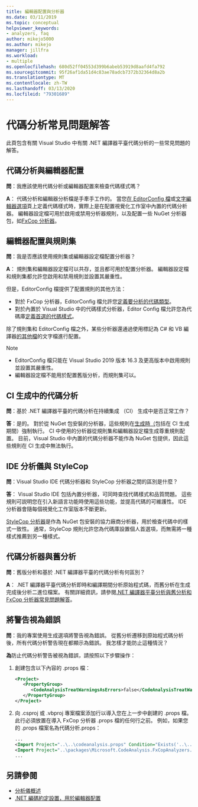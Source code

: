 ```yaml
---
title: 編輯器配置與分析器
ms.date: 03/11/2019
ms.topic: conceptual
helpviewer_keywords:
- analyzers, faq
author: mikejo5000
ms.author: mikejo
manager: jillfra
ms.workload:
- multiple
ms.openlocfilehash: 680d52ff04553d399b6abeb53919d8aafd4fa792
ms.sourcegitcommit: 95f26af1da51d4c83ae78adcb7372b32364d8a2b
ms.translationtype: MT
ms.contentlocale: zh-TW
ms.lasthandoff: 03/13/2020
ms.locfileid: "79301689"
---
```

# <a name="code-analysis-faq"></a>代碼分析常見問題解答

此頁包含有關 Visual Studio 中有關 .NET 編譯器平臺代碼分析的一些常見問題的解答。

## <a name="code-analysis-versus-editorconfig"></a>代碼分析與編輯器配置

**問**：我應該使用代碼分析或編輯器配置來檢查代碼樣式嗎？

**A**： 代碼分析和編輯器分析檔是手牽手工作的。 當您[在 EditorConfig 檔](../ide/editorconfig-code-style-settings-reference.md)或[文字編輯器選項](../ide/code-styles-and-code-cleanup.md)頁上定義代碼樣式時，實際上是在配置視覺化工作室中內置的代碼分析器。 編輯器設定檔可用於啟用或禁用分析器規則，以及配置一些 NuGet 分析器包，如[FxCop 分析器](configure-fxcop-analyzers.md)。

## <a name="editorconfig-versus-rule-sets"></a>編輯器配置與規則集

**問**：我是否應該使用規則集或編輯器設定檔配置分析器？

**A**： 規則集和編輯器設定檔可以共存，並且都可用於配置分析器。 編輯器設定檔和規則集都允許您啟用和禁用規則並設置其嚴重性。

但是，EditorConfig 檔提供了配置規則的其他方法：

- 對於 FxCop 分析器，EditorConfig 檔允許您[定義要分析的代碼類型](fxcop-analyzer-options.md)。
- 對於內置於 Visual Studio 中的代碼樣式分析器，Editor Config 檔允許您為代碼庫[定義首選的代碼樣式](../ide/editorconfig-code-style-settings-reference.md)。

除了規則集和 EditorConfig 檔之外，某些分析器還通過使用標記為 C# 和 VB 編譯器[的其他檔](../ide/build-actions.md#build-action-values)的文字檔進行配置。

> [!NOTE]
> - EditorConfig 檔只能在 Visual Studio 2019 版本 16.3 及更高版本中啟用規則並設置其嚴重性。
> - 編輯器設定檔不能用於配置舊版分析，而規則集可以。

## <a name="code-analysis-in-ci-builds"></a>CI 生成中的代碼分析

**問**：基於 .NET 編譯器平臺的代碼分析在持續集成 （CI） 生成中是否正常工作？

**答**：是的。 對於從 NuGet 包安裝的分析器，這些規則在[生成時（](roslyn-analyzers-overview.md#build-errors)包括在 CI 生成期間）強制執行。 CI 中使用的分析器從規則集和編輯器設定檔生成尊重規則配置。 目前，Visual Studio 中內置的代碼分析器不能作為 NuGet 包提供，因此這些規則在 CI 生成中無法執行。

## <a name="ide-analyzers-versus-stylecop"></a>IDE 分析儀與 StyleCop

**問**：Visual Studio IDE 代碼分析器和 StyleCop 分析器之間的區別是什麼？

**答**： Visual Studio IDE 包括內置分析器，可同時查找代碼樣式和品質問題。 這些規則可説明您在引入新語言功能時使用這些功能，並提高代碼的可維護性。 IDE 分析器會隨每個視覺化工作室版本不斷更新。

[StyleCop 分析器](https://github.com/DotNetAnalyzers/StyleCopAnalyzers)是作為 NuGet 包安裝的協力廠商分析器，用於檢查代碼中的樣式一致性。 通常，StyleCop 規則允許您為代碼庫設置個人首選項，而無需將一種樣式推薦到另一種樣式。

## <a name="code-analyzers-versus-legacy-analysis"></a>代碼分析器與舊分析

**問**：舊版分析和基於 .NET 編譯器平臺的代碼分析有何區別？

**A**： .NET 編譯器平臺代碼分析即時和編譯期間分析原始程式碼，而舊分析在生成完成後分析二進位檔案。 有關詳細資訊，請參閱[.NET 編譯器平臺分析與舊分析和](roslyn-analyzers-overview.md#source-code-analysis-versus-legacy-analysis) [FxCop 分析器常見問題解答](fxcop-analyzers-faq.md)。

## <a name="treat-warnings-as-errors"></a>將警告視為錯誤

**問**：我的專案使用生成選項將警告視為錯誤。 從舊分析遷移到原始程式碼分析後，所有代碼分析警告現在都顯示為錯誤。 我怎樣才能防止這種情況？

**為**防止代碼分析警告被視為錯誤，請按照以下步驟操作：

  1. 創建包含以下內容的 .props 檔：

     ```xml
     <Project>
        <PropertyGroup>
           <CodeAnalysisTreatWarningsAsErrors>false</CodeAnalysisTreatWarningsAsErrors>
        </PropertyGroup>
     </Project>
     ```

  2. 向 .csproj 或 .vbproj 專案檔案添加行以導入您在上一步中創建的 .props 檔。 此行必須放置在導入 FxCop 分析器 .props 檔的任何行之前。 例如，如果您的 .props 檔案名為代碼分析.props：

     ```xml
     ...
     <Import Project="..\..\codeanalysis.props" Condition="Exists('..\..\codeanalysis.props')" />
     <Import Project="..\packages\Microsoft.CodeAnalysis.FxCopAnalyzers.2.6.5\build\Microsoft.CodeAnalysis.FxCopAnalyzers.props" Condition="Exists('..\packages\Microsoft.CodeAnalysis.FxCopAnalyzers.2.6.5\build\Microsoft.CodeAnalysis.FxCopAnalyzers.props')" />
     ...
     ```

## <a name="see-also"></a>另請參閱

- [分析儀概述](roslyn-analyzers-overview.md)
- [.NET 編碼約定設置，用於編輯器配置](../ide/editorconfig-code-style-settings-reference.md)
